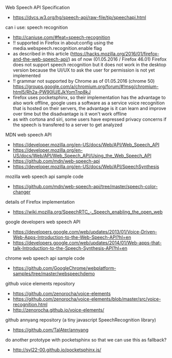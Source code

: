 Web Speech API Specification
* https://dvcs.w3.org/hg/speech-api/raw-file/tip/speechapi.html

can i use: speech recognition
* http://caniuse.com/#feat=speech-recognition
* !! supported in Firefox in about:config using the media.webspeech.recognition.enable flag
* as described in this article (https://hacks.mozilla.org/2016/01/firefox-and-the-web-speech-api/) as of now (01.05.2016 / Firefox 46.01) Firefox does not support speech recognition but it does not work in the desktop version because the UI/UX to ask the user for permission is not yet implemented
* !! grammar not supported by Chrome as of 01.05.2016 (chrome 50) https://groups.google.com/a/chromium.org/forum/#!msg/chromium-html5/Rh2a-PW90lU/EJkYomTnp8kJ
* firefox uses pocketsphinx, so their implementation has the advantage to also work offline, google uses a software as a service voice recognition that is hosted on their servers, the advantage is it can learn and improve over time but the disadvantage is it won't work offline
* as with cortona and siri, some users have expressed privacy concerns if the speech is transfered to a server to get analyzed 

MDN web speech API
* https://developer.mozilla.org/en-US/docs/Web/API/Web_Speech_API
* https://developer.mozilla.org/en-US/docs/Web/API/Web_Speech_API/Using_the_Web_Speech_API
* https://github.com/mdn/web-speech-api
* https://developer.mozilla.org/en-US/docs/Web/API/SpeechSynthesis

mozilla web speech api sample code
* https://github.com/mdn/web-speech-api/tree/master/speech-color-changer

details of Firefox implementation
* https://wiki.mozilla.org/SpeechRTC_-_Speech_enabling_the_open_web

google developers web speech API
* https://developers.google.com/web/updates/2013/01/Voice-Driven-Web-Apps-Introduction-to-the-Web-Speech-API?hl=en
* https://developers.google.com/web/updates/2014/01/Web-apps-that-talk-Introduction-to-the-Speech-Synthesis-API?hl=en

chrome web speech api sample code
* https://github.com/GoogleChrome/webplatform-samples/tree/master/webspeechdemo

github voice elements repository
* https://github.com/zenorocha/voice-elements
* https://github.com/zenorocha/voice-elements/blob/master/src/voice-recognition.html
* http://zenorocha.github.io/voice-elements/

github annyang repository (a tiny javascript SpeechRecognition library)
* https://github.com/TalAter/annyang

do another prototype with pocketsphinx so that we can use this as fallback?
* http://syl22-00.github.io/pocketsphinx.js/

